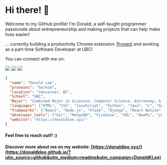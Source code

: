 # Hi there! 👋

Welcome to my GitHub profile! I'm Donald, a self-taught programmer passionate about entrepreneurship and making projects that can help make lives easier!

... currently building a productivity Chrome extension: [Provent](https://proventextension.com/) and working as a part-time Software Developer at UBC!

You can connect with me on:

<img src="https://img.shields.io/badge/linkedin-%230077B5.svg?&style=for-the-badge&logo=linkedin&logoColor=white" /> <img src="https://img.shields.io/badge/Twitter-1DA1F2?style=for-the-badge&logo=twitter&logoColor=white"> <img src="https://img.shields.io/badge/GitHub-100000?style=for-the-badge&logo=github&logoColor=white">

```json
{
  "name": "Donald Lee",
  "pronouns": "he/him",
  "location": "Vancouver, BC",
  "School": "UBC",
  "Major": "Combined Major in Sciences: Computer Science, Astronomy, & Earth and Environmental Sciences",
  "languages": ["HTML", "CSS", "JavaScript", "Python", "Java", "C", "Go", "R", "PHP"],
  "frameworks": ["React", "Node.js", "Flask", "Django", "React Native"],
  "developer_tools": ["Git", "MongoDB", "Firebase", "SQL", "NumPy", "pandas", "Matplotlib", "OpenCV"],
  "website": "https://donaldlee.xyz/"
}
```

#### Feel free to reach out!! :)
#### Discover more about me on my website: [https://donaldlee.xyz/](https://donaldklee.github.io/?utm_source=github&utm_medium=readme&utm_campaign=DonaldKLee)
